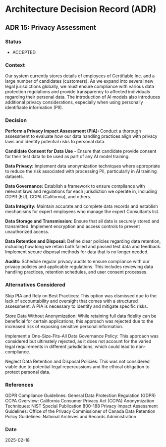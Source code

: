 # Architecture Decision Record (ADR)

## ADR 15: Privacy Assessment

### Status
- ACCEPTED

### Context

Our system currently stores details of employees of Certifiable Inc. and a large number of candidates (customers). As we expand into several new legal jurisdictions globally, we must ensure compliance with various data protection regulations and provide transparency to affected individuals regarding their personal data. The introduction of AI models also introduces additional privacy considerations, especially when using personally identifiable information (PII).

### Decision
**Perform a Privacy Impact Assessment (PIA):** Conduct a thorough assessment to evaluate how our data handling practices align with privacy laws and identify potential risks to personal data.

**Candidate Consent for Data Use** - Ensure that candidate provide consent for their test data to be used as part of any AI model training.

**Data Privacy:** Implement data anonymization techniques where appropriate to reduce the risk associated with processing PII, particularly in AI training datasets.

**Data Governance:** Establish a framework to ensure compliance with relevant laws and regulations for each jurisdiction we operate in, including GDPR (EU), CCPA (California), and others.

**Data Integrity:** Maintain accurate and complete data records and establish mechanisms for expert employees who manage the expert Consultants list.

**Data Storage and Transmission:** Ensure that all data is securely stored and transmitted. Implement encryption and access controls to prevent unauthorized access.

**Data Retention and Disposal:** Define clear policies regarding data retention, including how long we retain both failed and passed test data and feedback. Implement secure disposal methods for data that is no longer needed.

**Audits:** Schedule regular privacy audits to ensure compliance with our privacy policies and applicable regulations. This includes reviewing data handling practices, retention schedules, and user consent processes.

### Alternatives Considered
Skip PIA and Rely on Best Practices: This option was dismissed due to the lack of accountability and oversight that comes with a structured assessment. A PIA is necessary to identify and mitigate specific risks.

Store Data Without Anonymization: While retaining full data fidelity can be beneficial for certain applications, this approach was rejected due to the increased risk of exposing sensitive personal information.

Implement a One-Size-Fits-All Data Governance Policy: This approach was considered but ultimately rejected, as it does not account for the varied legal requirements in different jurisdictions, which could lead to non-compliance.

Neglect Data Retention and Disposal Policies: This was not considered viable due to potential legal repercussions and the ethical obligation to protect personal data.

### References
GDPR Compliance Guidelines: General Data Protection Regulation (GDPR)
CCPA Overview: California Consumer Privacy Act (CCPA)
Anonymization Techniques: NIST Special Publication 800-188
Privacy Impact Assessment Guidelines: Office of the Privacy Commissioner of Canada
Data Retention Policy Guidelines: National Archives and Records Administration

### Date
2025-02-18

